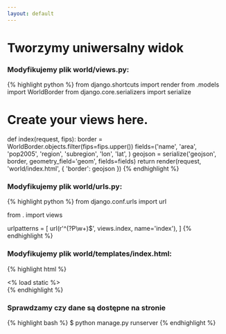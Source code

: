 ```yaml
---
layout: default
---
```


# Tworzymy uniwersalny widok

### Modyfikujemy plik world/views.py:
{% highlight python %}
from django.shortcuts import render
from .models import WorldBorder
from django.core.serializers import serialize

# Create your views here.

def index(request, fips):
    border = WorldBorder.objects.filter(fips=fips.upper())
    fields=('name', 'area', 'pop2005', 'region', 'subregion', 'lon', 'lat', )
    geojson = serialize('geojson', border, geometry_field='geom', fields=fields)
    return render(request, 'world/index.html', { 'border': geojson })
{% endhighlight %}


### Modyfikujemy plik world/urls.py:
{% highlight python %}
from django.conf.urls import url

from . import views

urlpatterns = [
	url(r'^(?P<fips>\w+)$', views.index, name='index'),
]
{% endhighlight %}

### Modyfikujemy plik world/templates/index.html:
{% highlight html %}
<!DOCTYPE html>
<html lang="pl">
  <head>
    <meta charset="utf-8">
    <meta http-equiv="X-UA-Compatible" content="IE=edge">
    <meta name="viewport" content="width=device-width, initial-scale=1">
    <title>World</title>
    <link rel="stylesheet" href="https://cdnjs.cloudflare.com/ajax/libs/leaflet/1.0.3/leaflet.css" />
    <% load static %>
	<link rel="stylesheet" href="<% static 'world/style.css' %>" />
	<script>var border = {{ border|safe }};</script>
  </head>
  <body>
  	<div id="map"></div>
  	<script src="https://cdnjs.cloudflare.com/ajax/libs/leaflet/1.0.3/leaflet.js"></script>
  	<script src="<% static 'world/map.js' %>" /></script>
  </body>
</html>
{% endhighlight %}

### Sprawdzamy czy dane są dostępne na stronie
{% highlight bash %}
 $ python manage.py runserver
{% endhighlight %}

